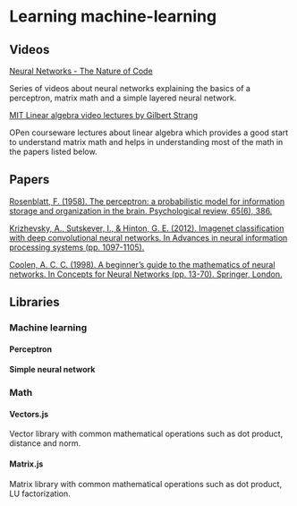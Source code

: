 # Learning machine-learning

## Videos

[Neural Networks - The Nature of Code](https://www.youtube.com/watch?v=XJ7HLz9VYz0&list=PLRqwX-V7Uu6aCibgK1PTWWu9by6XFdCfh "Neural Networks")

Series of videos about neural networks explaining the basics of a perceptron, matrix math and a simple layered neural network.

[MIT Linear algebra video lectures by Gilbert Strang](https://ocw.mit.edu/courses/mathematics/18-06-linear-algebra-spring-2010/)

OPen courseware lectures about linear algebra which provides a good start to understand matrix math and helps in understanding most of the math in the papers listed below.

## Papers
[Rosenblatt, F. (1958). The perceptron: a probabilistic model for information storage and organization in the brain. Psychological review, 65(6), 386.](http://citeseerx.ist.psu.edu/viewdoc/download?doi=10.1.1.335.3398&rep=rep1&type=pdf)

[Krizhevsky, A., Sutskever, I., & Hinton, G. E. (2012). Imagenet classification with deep convolutional neural networks. In Advances in neural information processing systems (pp. 1097-1105).](https://papers.nips.cc/paper/4824-imagenet-classification-with-deep-convolutional-neural-networks.pdf)

[Coolen, A. C. C. (1998). A beginner’s guide to the mathematics of neural networks. In Concepts for Neural Networks (pp. 13-70). Springer, London.](https://pdfs.semanticscholar.org/280b/ad45331f1bc6ef49d3d6a2c781e00927a2dc.pdf)


## Libraries

### Machine learning

#### Perceptron

#### Simple neural network

### Math

#### Vectors.js

Vector library with common mathematical operations such as dot product, distance and norm.

#### Matrix.js

Matrix library with common mathematical operations such as dot product, LU factorization. 

